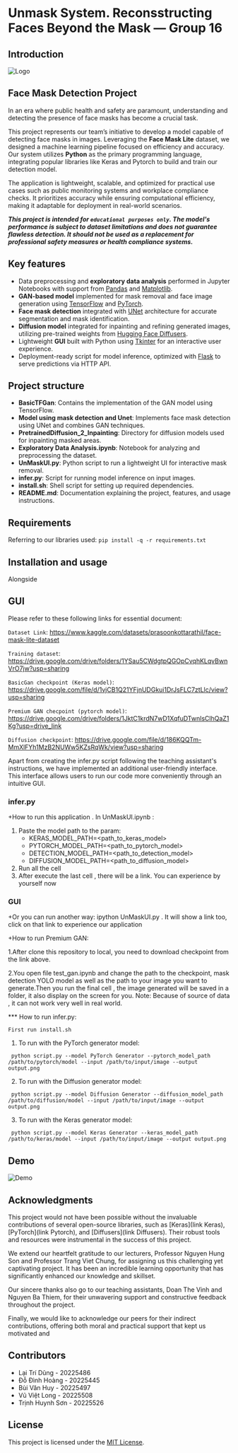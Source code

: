 # Unmask System. Reconsstructing Faces Beyond the Mask — Group 16


## Introduction
![Logo](https://github.com/user-attachments/assets/9f9680e0-e058-4fa0-983c-972cb8ba9451)


## Face Mask Detection Project

In an era where public health and safety are paramount, understanding and detecting the presence of face masks has become a crucial task.

This project represents our team’s initiative to develop a model capable of detecting face masks in images. Leveraging the **Face Mask Lite** dataset, we designed a machine learning pipeline focused on efficiency and accuracy. Our system utilizes **Python** as the primary programming language, integrating popular libraries like Keras and Pytorch to build and train our detection model.

The application is lightweight, scalable, and optimized for practical use cases such as public monitoring systems and workplace compliance checks. It prioritizes accuracy while ensuring computational efficiency, making it adaptable for deployment in real-world scenarios.

***This project is intended for `educational purposes only`. The model's performance is subject to dataset limitations and does not guarantee flawless detection. It should not be used as a replacement for professional safety measures or health compliance systems.***


## Key features

- Data preprocessing and **exploratory data analysis** performed in Jupyter Notebooks with support from [Pandas](https://pandas.pydata.org/) and [Matplotlib](https://matplotlib.org/).
- **GAN-based model** implemented for mask removal and face image generation using [TensorFlow](https://www.tensorflow.org/) and [PyTorch](https://pytorch.org/).
- **Face mask detection** integrated with [UNet](https://arxiv.org/abs/1505.04597) architecture for accurate segmentation and mask identification.
- **Diffusion model** integrated for inpainting and refining generated images, utilizing pre-trained weights from [Hugging Face Diffusers](https://huggingface.co/docs/diffusers/).
- Lightweight **GUI** built with Python using [Tkinter](https://docs.python.org/3/library/tkinter.html) for an interactive user experience.
- Deployment-ready script for model inference, optimized with [Flask](https://flask.palletsprojects.com/en/3.0.x/) to serve predictions via HTTP API.


## Project structure
- **BasicTFGan**: Contains the implementation of the GAN model using TensorFlow.  
- **Model using mask detection and Unet**: Implements face mask detection using UNet and combines GAN techniques.  
- **PretrainedDiffusion_2_Inpainting**: Directory for diffusion models used for inpainting masked areas.  
- **Exploratory Data Analysis.ipynb**: Notebook for analyzing and preprocessing the dataset.  
- **UnMaskUI.py**: Python script to run a lightweight UI for interactive mask removal.  
- **infer.py**: Script for running model inference on input images.  
- **install.sh**: Shell script for setting up required dependencies.  
- **README.md**: Documentation explaining the project, features, and usage instructions.


## Requirements
Referring to our libraries used: `pip install -q -r requirements.txt`


## Installation and usage

Alongside


## GUI

Please refer to these following links for essential document:

`Dataset Link`: https://www.kaggle.com/datasets/prasoonkottarathil/face-mask-lite-dataset

`Training dataset`: https://drive.google.com/drive/folders/1YSau5CWdgtpQGOpCvqhKLqvBwnVrO7jw?usp=sharing

`BasicGan checkpoint (Keras model)`: https://drive.google.com/file/d/1vjCB1Q21YFjnUDGkui1DrJsFLC7ztLlc/view?usp=sharing

`Premium GAN checpoint (pytorch model)`: https://drive.google.com/drive/folders/1JktC1krdN7wD1XqfuDTwnlsClhQaZ1Kg?usp=drive_link

`Diffusion checkpoint`: https://drive.google.com/file/d/186KQQTm-MmXlFYh1MzB2NUWw5KZsRqWk/view?usp=sharing

Apart from creating the infer.py script following the teaching assistant's instructions, we have implemented an additional user-friendly interface. This interface allows users to run our code more conveniently through an intuitive GUI.

### infer.py

+How to run this application . In UnMaskUI.ipynb :
  1. Paste the model path to the param:
     + KERAS_MODEL_PATH=<path_to_keras_model>
     + PYTORCH_MODEL_PATH=<path_to_pytorch_model>
     + DETECTION_MODEL_PATH=<path_to_detection_model>
     + DIFFUSION_MODEL_PATH=<path_to_diffusion_model>
  2. Run all the cell 
  3. After execute the last cell , there will be a link. You can experience by yourself now

### GUI
+Or you can run another way: ipython UnMaskUI.py . It will show a link too, click on that link to experience our application

+How to run Premium GAN:

  1.After clone this repository to local, you need to download checkpoint from the link above.

  2.You open file test_gan.ipynb and change the path to the checkpoint, mask detection YOLO model as well as the path to your image
  you want to generate.Then you run the final cell , the image generated will be saved in a folder, it also display on the screen for you.
  Note: Because of source of data , it can not work very well in real world.
  
*** How to run infer.py:

    First run install.sh

   1. To run with the PyTorch generator model:

     python script.py --model PyTorch Generator --pytorch_model_path /path/to/pytorch/model --input /path/to/input/image --output output.png

   2. To run with the Diffusion generator model:

     python script.py --model Diffusion Generator --diffusion_model_path /path/to/diffusion/model --input /path/to/input/image --output output.png

   3. To run with the Keras generator model:

     python script.py --model Keras Generator --keras_model_path /path/to/keras/model --input /path/to/input/image --output output.png


## Demo
![Demo](https://github.com/user-attachments/assets/51e5dfe0-7586-47ba-92c2-5a233c3fca9f)


## Acknowledgments
This project would not have been possible without the invaluable contributions of several open-source libraries, such as [Keras](link Keras), [PyTorch](link Pytorch), and [Diffusers](link Diffusers). Their robust tools and resources were instrumental in the success of this project.

We extend our heartfelt gratitude to our lecturers, Professor Nguyen Hung Son and Professor Trang Viet Chung, for assigning us this challenging yet captivating project. It has been an incredible learning opportunity that has significantly enhanced our knowledge and skillset.

Our sincere thanks also go to our teaching assistants, Doan The Vinh and Nguyen Ba Thiem, for their unwavering support and constructive feedback throughout the project. 

Finally, we would like to acknowledge our peers for their indirect contributions, offering both moral and practical support that kept us motivated and


## Contributors
- Lại Trí Dũng - 20225486
- Đỗ Đình Hoàng - 20225445
- Bùi Văn Huy - 20225497
- Vũ Việt Long - 20225508
- Trịnh Huynh Sơn - 20225526


## License
This project is licensed under the [MIT License](LICENSE).

